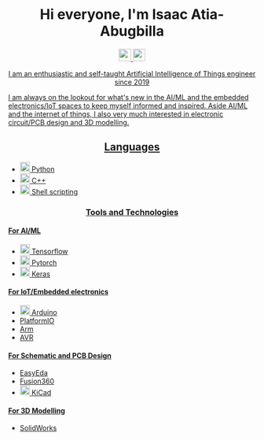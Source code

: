  <h1 align="center"> Hi everyone, I'm Isaac Atia-Abugbilla </h1>

<p align="center">
 <a href="https://www.linkedin.com/in/isaac-atia-abugbilla/">
 <img height=25 src="https://img.shields.io/badge/linkedin-%230077B5.svg?style=for-the-badge&logo=linkedin"/>
 </a>
 <a href="https://medium.com/@atiaisaac007">
 <img height=25 src="https://img.shields.io/badge/Medium-12100E?style=for-the-badge&logo=medium&logoColor=white"/>
 </p>


<p align="center"> I am an enthusiastic and self-taught Artificial Intelligence of Things engineer since 2019 </p>

I am always on the lookout for what's new in the AI/ML and the embedded electronics/IoT spaces to keep myself informed and inspired. Aside AI/ML and the internet of things, I also very much interested in electronic circuit/PCB design and 3D  modelling.

<h2 align="center"> Languages </h2>

* <img height=20 src="https://cdn.jsdelivr.net/gh/devicons/devicon/icons/python/python-original.svg"/> Python
* <img height=20 src="https://upload.wikimedia.org/wikipedia/commons/1/18/ISO_C%2B%2B_Logo.svg"/> C++
* <img height=20 src="https://upload.wikimedia.org/wikipedia/commons/8/82/Gnu-bash-logo.svg"/> Shell scripting

<h3 align="center"> Tools and Technologies </h3>

#### For AI/ML
* <img height=20 src="https://cdn.jsdelivr.net/gh/devicons/devicon/icons/tensorflow/tensorflow-original.svg"/> Tensorflow
* <img height=20 src="https://cdn.jsdelivr.net/gh/devicons/devicon/icons/pytorch/pytorch-original.svg"/> Pytorch
* <img height=20 src="https://upload.wikimedia.org/wikipedia/commons/a/ae/Keras_logo.svg"/> Keras
          
          

#### For IoT/Embedded electronics
* <img height=20 src="https://cdn.jsdelivr.net/gh/devicons/devicon/icons/arduino/arduino-original-wordmark.svg"/> Arduino
* PlatformIO
* Arm 
* AVR

#### For Schematic and PCB Design
* EasyEda
* Fusion360
* <img height=20 src="https://upload.wikimedia.org/wikipedia/commons/5/59/KiCad-Logo.svg"/> KiCad

#### For 3D Modelling
* SolidWorks






